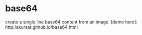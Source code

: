 # base64
create a single line base64 content from an image.
[demo here]: http:/akursat.github.io/base64.html
